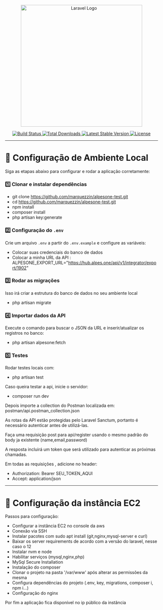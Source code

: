 <p align="center">
  <a href="https://laravel.com" target="_blank">
    <img src="https://raw.githubusercontent.com/laravel/art/master/logo-lockup/5%20SVG/2%20CMYK/1%20Full%20Color/laravel-logolockup-cmyk-red.svg" width="400" alt="Laravel Logo">
  </a>
</p>

<p align="center">
  <a href="https://github.com/laravel/framework/actions">
    <img src="https://github.com/laravel/framework/workflows/tests/badge.svg" alt="Build Status">
  </a>
  <a href="https://packagist.org/packages/laravel/framework">
    <img src="https://img.shields.io/packagist/dt/laravel/framework" alt="Total Downloads">
  </a>
  <a href="https://packagist.org/packages/laravel/framework">
    <img src="https://img.shields.io/packagist/v/laravel/framework" alt="Latest Stable Version">
  </a>
  <a href="https://packagist.org/packages/laravel/framework">
    <img src="https://img.shields.io/packagist/l/laravel/framework" alt="License">
  </a>
</p>

---

# 🚀 Configuração de Ambiente Local

Siga as etapas abaixo para configurar e rodar a aplicação corretamente:

### 1️⃣ Clonar e instalar dependências
- git clone https://github.com/marquezzin/alpesone-test.git
- cd https://github.com/marquezzin/alpesone-test.git
- npm install
- composer install
- php artisan key:generate

### 2️⃣ Configuração do `.env`
Crie um arquivo `.env` a partir do `.env.example` e configure as variáveis:

- Colocar suas credenciais do banco de dados  
- Colocar a minha URL da API :  
ALPESONE_EXPORT_URL="https://hub.alpes.one/api/v1/integrator/export/1902"

### 3️⃣ Rodar as migrações
Isso irá criar a estrutura do banco de dados no seu ambiente local
- php artisan migrate


### 4️⃣ Importar dados da API
Execute o comando para buscar o JSON da URL e inserir/atualizar os registros no banco:
- php artisan alpesone:fetch

### 5️⃣ Testes
Rodar testes locais com:
- php artisan test

Caso queira testar a api, inicie o servidor:
- composer run dev

Depois importe a collection do Postman localizada em:
postman/api.postman_collection.json

As rotas da API estão protegidas pelo Laravel Sanctum, portanto é necessário autenticar antes de utilizá-las.

Faça uma requisição post para api/register usando o mesmo padrão do body ja existente (name,email,password)

A resposta incluirá um token que será utilizado para autenticar as próximas chamadas.

Em todas as requisições , adicione no header:

- Authorization: Bearer SEU_TOKEN_AQUI
- Accept: application/json

---
# 🚀 Configuração da instância EC2
Passos para configuração:

- Configurar a instância EC2 no console da aws
- Conexão via SSH
- Instalar pacotes com sudo apt install (git,nginx,mysql-server e curl)
- Baixar os server requirements de acordo com a versão do laravel, nesse caso o 12
- Instalar nvm e node
- Habilitar serviços (mysql,nginx,php)
- MySql Secure Installation
- Instalação do composer
- Clonar o projeto na pasta '/var/www' após alterar as permissões da mesma
- Configura dependências do projeto (.env, key, migrations, composer i, npm i...)
- Configuração do nginx

Por fim a aplicação fica disponível no ip público da instância

